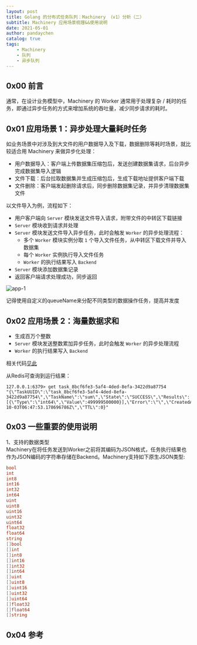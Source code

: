 ```yaml
---
layout: post
title: Golang 的分布式任务队列：Machinery （v1）分析（二）
subtitle: Machinery 应用场景梳理&&使用说明
date: 2021-05-01
author: pandaychen
catalog: true
tags:
    - Machinery
    - 队列
    - 异步队列
---
```


## 0x00  前言
通常，在设计业务模型中，Machinery 的 Worker 通常用于处理复杂 / 耗时的任务，即通过异步任务的方式来增加系统的吞吐量，减少同步请求的耗时。

## 0x01  应用场景 1：异步处理大量耗时任务
如业务场景中对涉及到大文件的用户数据导入及下载，数据删除等耗时场景，就比较适合用 Machinery 来做异步化处理：

-  用户数据导入：客户端上传数据集压缩包后，发送创建数据集请求，后台异步完成数据集导入逻辑
-  文件下载：后台拉取数据集并生成压缩包后，生成下载地址提供客户端下载
-  文件删除：客户端发起删除请求后，同步删除数据集记录，并异步清理数据集文件

以文件导入为例，流程如下：
-  用户客户端向 `Server` 模块发送文件导入请求，附带文件的中转区下载链接
-  `Server` 模块收到请求并处理
-  `Server` 模块发送文件导入异步任务，此时会触发 `Worker` 的异步处理流程：
   -  多个 `Worker` 模块实例分取 `1` 个导入文件任务，从中转区下载文件并导入数据集
   -  每个 `Worker` 实例执行导入文件任务
   -  `Worker` 的执行结果写入 `Backend`
-  `Server` 模块添加数据集记录
-  返回客户端请求处理成功，同步返回

![app-1](https://raw.githubusercontent.com/pandaychen/pandaychen.github.io/master/blog_img/2022/machinery/machinery-app-1.png)

记得使用自定义的queueName来分配不同类型的数据操作任务，提高并发度

## 0x02  应用场景 2：海量数据求和

-  生成百万个整数
-  `Server` 模块发送整数累加异步任务，此时会触发 `Worker` 的异步处理流程
-  `Worker` 的执行结果写入 `Backend`

相关代码[见此](https://github.com/pandaychen/golang_in_action/blob/master/machinery/server.go)

从Redis可查询到运行结果：
```text
127.0.0.1:6379> get task_8bcf6fe3-5af4-4ded-8efa-3422d9a87754
"{\"TaskUUID\":\"task_8bcf6fe3-5af4-4ded-8efa-3422d9a87754\",\"TaskName\":\"sum\",\"State\":\"SUCCESS\",\"Results\":[{\"Type\":\"int64\",\"Value\":499999500000}],\"Error\":\"\",\"CreatedAt\":\"2022-10-03T06:47:53.178696786Z\",\"TTL\":0}"
```

## 0x03  一些重要的使用说明

1、支持的数据类型<br>
Machinery在将任务发送到Worker之前将其编码为JSON格式，任务执行结果也作为JSON编码的字符串存储在Backend。Machinery支持如下原生JSON类型:
```go
bool
int
int8
int16
int32
int64
uint
uint8
uint16
uint32
uint64
float32
float64
string
[]bool
[]int
[]int8
[]int16
[]int32
[]int64
[]uint
[]uint8
[]uint16
[]uint32
[]uint64
[]float32
[]float64
[]string
```


## 0x04  参考
